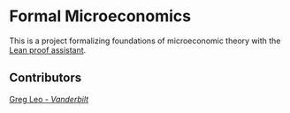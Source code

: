 # Formal Microeconomics

This is a project formalizing foundations of microeconomic theory with the [Lean proof assistant](https://leanprover.github.io/). 

## Contributors 

[Greg Leo - *Vanderbilt*](https://gregcleo.com)


